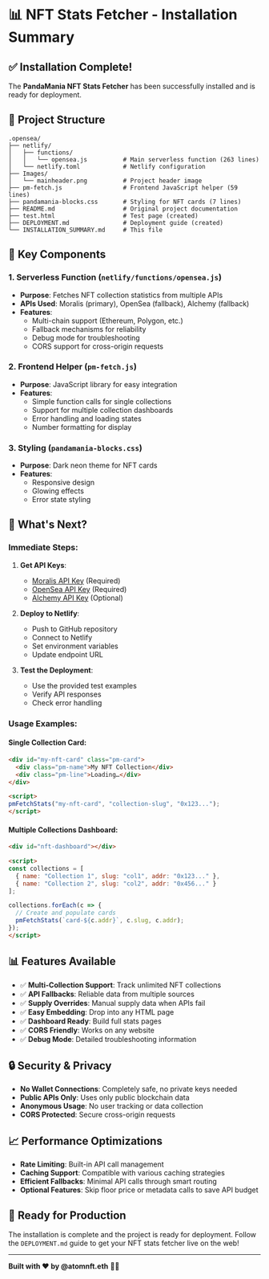 # 📊 NFT Stats Fetcher - Installation Summary

## ✅ Installation Complete!

The **PandaMania NFT Stats Fetcher** has been successfully installed and is ready for deployment.

## 📁 Project Structure

```
.opensea/
├── netlify/
│   ├── functions/
│   │   └── opensea.js          # Main serverless function (263 lines)
│   └── netlify.toml            # Netlify configuration
├── Images/
│   └── mainheader.png          # Project header image
├── pm-fetch.js                 # Frontend JavaScript helper (59 lines)
├── pandamania-blocks.css       # Styling for NFT cards (7 lines)
├── README.md                   # Original project documentation
├── test.html                   # Test page (created)
├── DEPLOYMENT.md               # Deployment guide (created)
└── INSTALLATION_SUMMARY.md     # This file
```

## 🔧 Key Components

### 1. Serverless Function (`netlify/functions/opensea.js`)
- **Purpose**: Fetches NFT collection statistics from multiple APIs
- **APIs Used**: Moralis (primary), OpenSea (fallback), Alchemy (fallback)
- **Features**: 
  - Multi-chain support (Ethereum, Polygon, etc.)
  - Fallback mechanisms for reliability
  - Debug mode for troubleshooting
  - CORS support for cross-origin requests

### 2. Frontend Helper (`pm-fetch.js`)
- **Purpose**: JavaScript library for easy integration
- **Features**:
  - Simple function calls for single collections
  - Support for multiple collection dashboards
  - Error handling and loading states
  - Number formatting for display

### 3. Styling (`pandamania-blocks.css`)
- **Purpose**: Dark neon theme for NFT cards
- **Features**:
  - Responsive design
  - Glowing effects
  - Error state styling

## 🚀 What's Next?

### Immediate Steps:
1. **Get API Keys**:
   - [Moralis API Key](https://moralis.io/) (Required)
   - [OpenSea API Key](https://docs.opensea.io/) (Required)
   - [Alchemy API Key](https://www.alchemy.com/) (Optional)

2. **Deploy to Netlify**:
   - Push to GitHub repository
   - Connect to Netlify
   - Set environment variables
   - Update endpoint URL

3. **Test the Deployment**:
   - Use the provided test examples
   - Verify API responses
   - Check error handling

### Usage Examples:

#### Single Collection Card:
```html
<div id="my-nft-card" class="pm-card">
  <div class="pm-name">My NFT Collection</div>
  <div class="pm-line">Loading…</div>
</div>

<script>
pmFetchStats("my-nft-card", "collection-slug", "0x123...");
</script>
```

#### Multiple Collections Dashboard:
```html
<div id="nft-dashboard"></div>

<script>
const collections = [
  { name: "Collection 1", slug: "col1", addr: "0x123..." },
  { name: "Collection 2", slug: "col2", addr: "0x456..." }
];

collections.forEach(c => {
  // Create and populate cards
  pmFetchStats(`card-${c.addr}`, c.slug, c.addr);
});
</script>
```

## 📊 Features Available

- ✅ **Multi-Collection Support**: Track unlimited NFT collections
- ✅ **API Fallbacks**: Reliable data from multiple sources
- ✅ **Supply Overrides**: Manual supply data when APIs fail
- ✅ **Easy Embedding**: Drop into any HTML page
- ✅ **Dashboard Ready**: Build full stats pages
- ✅ **CORS Friendly**: Works on any website
- ✅ **Debug Mode**: Detailed troubleshooting information

## 🔒 Security & Privacy

- **No Wallet Connections**: Completely safe, no private keys needed
- **Public APIs Only**: Uses only public blockchain data
- **Anonymous Usage**: No user tracking or data collection
- **CORS Protected**: Secure cross-origin requests

## 📈 Performance Optimizations

- **Rate Limiting**: Built-in API call management
- **Caching Support**: Compatible with various caching strategies
- **Efficient Fallbacks**: Minimal API calls through smart routing
- **Optional Features**: Skip floor price or metadata calls to save API budget

## 🎯 Ready for Production

The installation is complete and the project is ready for deployment. Follow the `DEPLOYMENT.md` guide to get your NFT stats fetcher live on the web!

---

**Built with ❤️ by @atomnft.eth** 🐼💖
